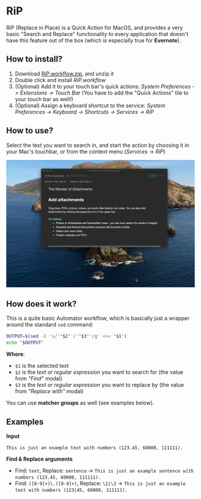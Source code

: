 # RiP

RiP (Replace in Place) is a Quick Action for MacOS, and provides a very basic "Search and Replace" functionality to every application that doesn't have this feature out of the box (which is especially true for **Evernote**).

## How to install?

1. Download [RiP.workflow.zip](https://github.com/adamkobor/RiP/raw/master/RiP.workflow.zip), and unzip it
2. Double click and install *RiP.workflow*
3. (Optional) Add it to your touch bar's quick actions: *System Preferences -> Extensions -> Touch Bar* (You have to add the "Quick Actions" tile to your touch bar as well!)
4. (Optional) Assign a keyboard shortcut to the service: *System Preferences -> Keyboard -> Shortcuts -> Services -> RiP*

## How to use?

Select the text you want to search in, and start the action by choosing it in your Mac's touchbar, or from the context menu (*Services* -> *RiP*)

![Usage](https://raw.githubusercontent.com/adamkobor/RiP/master/rip.gif)

## How does it work?
This is a quite basic Automator workflow, which is basically just a wrapper around the standard `sed` command:

```bash
OUTPUT=$(sed -E 's/'"$2"'/'"$3"'/g' <<< "$1")
echo "$OUTPUT"
```

**Where**:
- `$1` is the selected text
- `$2` is the *text or regular expression* you want to search for (the value from *"Find"* modal)
- `$3` is the *text or regular expression* you want to replace by (the value from *"Replace with"* modal)

You can use **matcher groups** as well (see examples below).

## Examples

**Input**
```
This is just an example text with numbers (123.45, 60000, 111111).
```

**Find & Replace arguments**

- Find: `text`, Replace: `sentence` -> `This is just an example sentence with numbers (123.45, 60000, 111111).`
- Find: `([0-9]+)\.([0-9]+)`, Replace: `\1|\2` -> `This is just an example text with numbers (123|45, 60000, 111111).`
